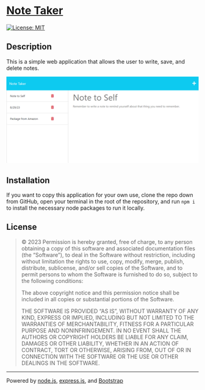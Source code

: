 # [Note Taker](https://uw-note-taker-366a01166941.herokuapp.com/)

[![License: MIT](https://img.shields.io/badge/License-MIT-yellow.svg)](https://opensource.org/licenses/MIT)

## Description
This is a simple web application that allows the user to write, save, and delete notes.

![Screenshot](./public/assets/images/READMEscreenshot.png)

## Installation
If you want to copy this application for your own use, clone the repo down from GitHub, open your terminal in the root of the repository, and run `npm i` to install the necessary node packages to run it locally.

  
## License

> © 2023
> Permission is hereby granted, free of charge, to any person obtaining a copy of this software and associated documentation files (the “Software”), to deal in the Software without restriction, including without limitation  the rights to use, copy, modify, merge, publish, distribute, sublicense, and/or sell copies of the Software, and to permit persons to whom the Software is furnished to do so, subject to the following conditions:
> 
> The above copyright notice and this permission notice shall be included in all copies or substantial portions of the Software.
> 
> THE SOFTWARE IS PROVIDED “AS IS”, WITHOUT WARRANTY OF ANY KIND, EXPRESS OR IMPLIED, INCLUDING BUT NOT LIMITED TO THE WARRANTIES OF MERCHANTABILITY, FITNESS FOR A PARTICULAR PURPOSE AND NONINFRINGEMENT. IN NO EVENT SHALL THE AUTHORS OR COPYRIGHT HOLDERS BE LIABLE FOR ANY CLAIM, DAMAGES OR OTHER LIABILITY, WHETHER IN AN ACTION OF CONTRACT, TORT OR OTHERWISE, ARISING FROM, OUT OF OR IN CONNECTION WITH THE SOFTWARE OR THE USE OR OTHER DEALINGS IN THE SOFTWARE.

---
Powered by [node.js](https://nodejs.org/en), [express.js](https://expressjs.com/), and [Bootstrap](https://getbootstrap.com/)
